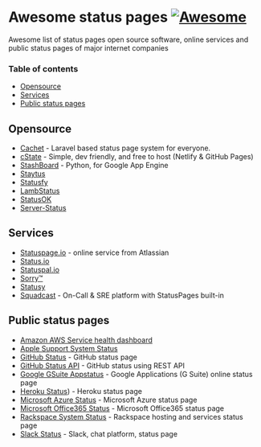 # Awesome status pages  [![Awesome](https://cdn.rawgit.com/sindresorhus/awesome/d7305f38d29fed78fa85652e3a63e154dd8e8829/media/badge.svg)](https://github.com/sindresorhus/awesome)

Awesome list of status pages open source software, online services and public status pages of major internet companies
### Table of contents

* [Opensource](#opensource)
* [Services](#services)
* [Public status pages](#public-status-pages)

## Opensource
* [Cachet](https://cachethq.io/) - Laravel based status page system for everyone.  
* [cState](https://github.com/cstate/cstate) - Simple, dev friendly, and free to host (Netlify & GitHub Pages)
* [StashBoard](http://www.stashboard.org/) - Python, for Google App Engine
* [Staytus](https://staytus.co/)
* [Statusfy](https://statusfy.co)
* [LambStatus](https://lambstatus.github.io)
* [StatusOK](https://github.com/sanathp/statusok)
* [Server-Status](https://github.com/Pryx/server-status)

## Services
* [Statuspage.io](https://www.statuspage.io) - online service from Atlassian
* [Status.io](https://status.io)
* [Statuspal.io](https://statuspal.io)
* [Sorry™](https://www.sorryapp.com)
* [Statusy](https://statusy.co)
* [Squadcast](https://www.squadcast.com) - On-Call & SRE platform with StatusPages built-in

## Public status pages
* [Amazon AWS Service health dashboard](https://status.aws.amazon.com/)
* [Apple Support System Status](https://www.apple.com/support/systemstatus/)
* [GitHub Status](https://status.github.com/) - GitHub status page
* [GitHub Status API](https://status.github.com/api) - GitHub status using REST API
* [Google GSuite Appstatus](https://www.google.com/appsstatus) - Google Applications (G Suite) online status page
* [Heroku Status](https://status.heroku.com/)) - Heroku status page
* [Microsoft Azure Status](https://azure.microsoft.com/en-us/status/) - Microsoft Azure status page
* [Microsoft Office365 Status](https://portal.office.com/servicestatus) - Microsoft Office365 status page
* [Rackspace System Status](https://status.rackspace.com/) - Rackspace hosting and services status page
* [Slack Status](https://status.slack.com/) - Slack, chat platform, status page
